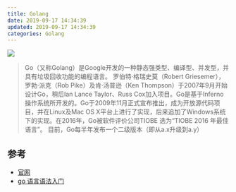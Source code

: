 ```yaml
---
title: Golang
date: 2019-09-17 14:34:39
updated: 2019-09-17 14:34:39
categories: Golang
---
```

![](https://baike.baidu.com/pic/go/953521/0/3b87e950352ac65c5eb643ddf9f2b21192138ae8?fr=lemma&ct=single)

>Go（又称Golang）是Google开发的一种静态强类型、编译型、并发型，并具有垃圾回收功能的编程语言。
罗伯特·格瑞史莫（Robert Griesemer），罗勃·派克（Rob Pike）及肯·汤普逊（Ken Thompson）于2007年9月开始设计Go，稍后Ian Lance Taylor、Russ Cox加入项目。Go是基于Inferno操作系统所开发的。Go于2009年11月正式宣布推出，成为开放源代码项目，并在Linux及Mac OS X平台上进行了实现，后来追加了Windows系统下的实现。在2016年，Go被软件评价公司TIOBE 选为“TIOBE 2016 年最佳语言”。 目前，Go每半年发布一个二级版本（即从a.x升级到a.y）




## 参考
- [官网](https://golang.org)
- [go 语言语法入门](https://www.imooc.com/learn/968)
